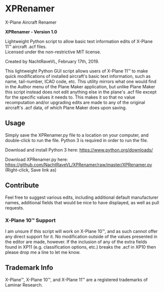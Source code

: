 # XPRenamer
X-Plane Aircraft Renamer

**XPRenamer - Version 1.0**

Lightweight Python script to allow basic text information edits of X-Plane 11™ aircraft .acf files.  
Licensed under the non-restrictive MIT license.

Created by NachtRaveVL, February 17th, 2019.

This lightweight Python GUI script allows users of X-Plane 11™ to make quick modifications of installed aircraft's basic text information, such as name, tail-number, ICAO code, etc. This utility mirrors what one would find in the Author menu of the Plane Maker application, but unlike Plane Maker this script instead does not edit anything else in the plane's .acf file except for the specific values it needs to. This makes it so that no value recomputation and/or upgrading edits are made to any of the original aircraft's .acf data, of which Plane Maker does upon saving.

## Usage

Simply save the XPRenamer.py file to a location on your computer, and double-click to run the file. Python 3 is required in order to run the file.

Download and install Python 3 here: <https://www.python.org/downloads/>

Download XPRenamer.py here: <https://github.com/NachtRaveVL/XPRenamer/raw/master/XPRenamer.py> (Right-click, Save link as)

## Contribute

Feel free to suggest various edits, including additional default manufacturer names, additional fields that would be nice to have displayed, as well as pull requests.

### X-Plane 10™ Support

I am unsure if this script will work on X-Plane 10™, and as such cannot offer any direct support for it. No modification outside of the values presented in the editor are made, however. If the inclusion of any of the extra fields found in XP11 (e.g. classification options, etc.) breaks the .acf in XP10 then please drop me a line to let me know.

## Trademark Info

X-Plane™, X-Plane 10™, and X-Plane 11™ are a registered trademarks of Laminar Research.
